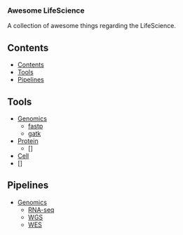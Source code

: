 ### **Awesome LifeScience**

A collection of awesome things regarding the LifeScience.

## Contents
- [Contents](#contents)
- [Tools](#tools)
- [Pipelines](#pipelines)

## Tools
- [Genomics](#genomics)
    - [fastp](#fastp)
    - [gatk](#gatk)
- [Protein](#protein)
    - []
- [Cell](#cell)
- []

## Pipelines
- [Genomics](#genomics)
    - [RNA-seq](#rna-seq)
    - [WGS](#wgs)
    - [WES](#wes)